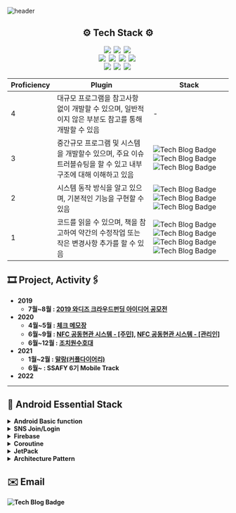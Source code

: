 ![header](https://capsule-render.vercel.app/api?type=waving&color=20b2aa&text=SeokGyu's%20GIT&fontAlign=80&fontSize=40&fontColor=009999)
<h2 align = center><b>⚙️  Tech Stack ⚙️ </h2>
<p align = center>
    <img src="http://img.shields.io/badge/-Android-0e6548?style=flat-square&logo=Android&logoColor=white"/></a>&nbsp
    <img src="http://img.shields.io/badge/-Java-3f00ff?style=flat-square&logo=Java&logoColor=white"/></a>&nbsp
    <img src="http://img.shields.io/badge/-Kotlin-b7b1e9?style=flat-square&logo=Kotlin&logoColor=white"/></a>&nbsp
    <br>
    <img src="http://img.shields.io/badge/-Spring-b4eeb4?style=flat-square&logo=Spring&logoColor=white"/></a>&nbsp
    <img src="http://img.shields.io/badge/-SpringBoot-b4eeb4?style=flat-square&logo=SpringBoot"/></a>&nbsp
    <img src="http://img.shields.io/badge/-MySQL-0eafc1?style=flat-square&logo=MySQL"/></a>&nbsp
    <img src="http://img.shields.io/badge/-FireBase-990000?style=flat-square&logo=FireBase"/></a>&nbsp
    <br>
    <img src="http://img.shields.io/badge/-Html5-ff8000?style=flat-square&logo=Html5"/></a>&nbsp
    <img src="http://img.shields.io/badge/-CSS3-ffe599?style=flat-square&logo=CSS3&logoColor=white"/></a>&nbsp
    <img src="http://img.shields.io/badge/-Vue.js-00ced1?style=flat-square&logo=Vue.js&logoColor=white"/></a>&nbsp
</p>

| Proficiency | Plugin | Stack |
| ------ | ------ | ------ |
| 4 | 대규모 프로그램을 참고사항 없이 개발할 수 있으며, 일반적이지 않은 부분도 참고를 통해 개발할 수 있음 | - |
| 3 | 중간규모 프로그램 및 시스템을 개발할수 있으며, 주요 이슈 트러블슈팅을 할 수 있고 내부구조에 대해 이해하고 있음 | ![Tech Blog Badge](http://img.shields.io/badge/-Android-0e6548?style=flat-square&logo=Android) ![Tech Blog Badge](http://img.shields.io/badge/-Java-3f00ff?style=flat-square&logo=Java) ![Tech Blog Badge](http://img.shields.io/badge/-FireBase-990000?style=flat-square&logo=FireBase)|
| 2 | 시스템 동작 방식을 알고 있으며, 기본적인 기능을 구현할 수 있음 | ![Tech Blog Badge](http://img.shields.io/badge/-SpringBoot-b4eeb4?style=flat-square&logo=SpringBoot) ![Tech Blog Badge](http://img.shields.io/badge/-Kotlin-b7b1e9?style=flat-square&logo=Kotlin) ![Tech Blog Badge](http://img.shields.io/badge/-MySQL-0eafc1?style=flat-square&logo=MySQL) |
| 1 | 코드를 읽을 수 있으며, 책을 참고하여 약간의 수정작업 또는 작은 변경사항 추가를 할 수 있음 | ![Tech Blog Badge](http://img.shields.io/badge/-Html5-ff8000?style=flat-square&logo=Html5)![Tech Blog Badge](http://img.shields.io/badge/-CSS3-ffe599?style=flat-square&logo=CSS3) ![Tech Blog Badge](http://img.shields.io/badge/-Vue.js-00ced1?style=flat-square&logo=Vue.js) ![Tech Blog Badge](http://img.shields.io/badge/-Spring-b4eeb4?style=flat-square&logo=Spring)|

## 🎞 Project, Activity🖇
* 2019
    - 7월~8월 : [2019 와디즈 크라우드펀딩 아이디어 공모전](https://www.venturesquare.net/789592)  
* 2020
    - 4월~5월 : [체크 메모장](https://github.com/tnvnfdla1214/CheckAlarmList)
    - 6월~9월 : [NFC 공동현관 시스템 - [주민]](https://github.com/likppi10/AdminNFC), [NFC 공동현관 시스템 - [관리인]](https://github.com/LinkinP7/UserNFC)
    - 6월~12월 : [조치원수호대](https://github.com/tnvnfdla1214/homemade_guardian)
* 2021
    - 1월~2월 : [말랑(커플다이어리)](https://github.com/tnvnfdla1214/Malang)
    - 6월~ : SSAFY 6기 Mobile Track 
* 2022 
---
## 📜 Android Essential Stack 

<details> 
  <summary>Android Basic function</summary> 
  
   - BroadcastReceiver  
   - RecyclerView  
   - Fragment
</details>
<details> 
  <summary>SNS Join/Login</summary> 
  
   - [SNS Join/Login](https://github.com/likppi10/SNS-Join-Login/tree/main)
</details>
<details> 
  <summary>Firebase</summary> 
  
   - Firebase-Auth
   - FireStore
   - Storage
   - FCM
</details>
<details> 
  <summary>Coroutine</summary> 
  
   - Coroutine Concept
   - Coroutine Tutorial
</details>
<details> 
  <summary>JetPack</summary> 
  
   - Lifecycle
   - [DataBinding](https://github.com/likppi10/DataBinding)
   - Room
   - Navigation
   - ViewModel
   - LiveData
   - Notifications
</details>
<details> 
  <summary>Architecture Pattern</summary> 
  
   - [MVC MVP MVVM](https://github.com/likppi10/MVC-MVP-MVVM/tree/main)
   - [DataBinding](https://github.com/likppi10/DataBinding)
   - [MVVM](https://github.com/likppi10/MVVM/tree/main)
   - MVVM++
   - [MVI](https://github.com/likppi10/MVI)
   - Clean Architecture
   - Organize
</details>


## ✉️ Email 
![Tech Blog Badge](http://img.shields.io/badge/-likppi100@naver.com-999090?style=flat-square&logo=Naver)
